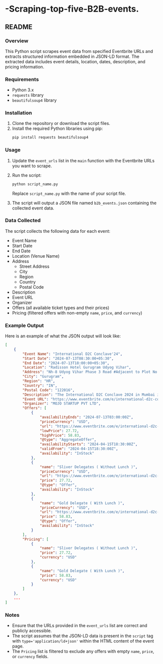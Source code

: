 # -Scraping-top-five-B2B-events.

## README

### Overview

This Python script scrapes event data from specified Eventbrite URLs and extracts structured information embedded in JSON-LD format. The extracted data includes event details, location, dates, description, and pricing information.

### Requirements

- Python 3.x
- `requests` library
- `beautifulsoup4` library

### Installation

1. Clone the repository or download the script files.
2. Install the required Python libraries using pip:
   ```bash
   pip install requests beautifulsoup4
   ```

### Usage

1. Update the `event_urls` list in the `main` function with the Eventbrite URLs you want to scrape.
2. Run the script:
   ```bash
   python script_name.py
   ```
   Replace `script_name.py` with the name of your script file.

3. The script will output a JSON file named `b2b_events.json` containing the collected event data.

### Data Collected

The script collects the following data for each event:

- Event Name
- Start Date
- End Date
- Location (Venue Name)
- Address
  - Street Address
  - City
  - Region
  - Country
  - Postal Code
- Description
- Event URL
- Organizer
- Offers (all available ticket types and their prices)
- Pricing (filtered offers with non-empty `name`, `price`, and `currency`)

### Example Output

Here is an example of what the JSON output will look like:

```json
[
    {
        "Event Name": "International D2C Conclave'24",
        "Start Date": "2024-07-13T08:30:00+05:30",
        "End Date": "2024-07-13T18:00:00+05:30",
        "Location": "Radisson Hotel Gurugram Udyog Vihar",
        "Address": "Nh-8 Udyog Vihar Phase 3 Road #Adjacent to Plot No. 406, Gurugram, HR 122016",
        "City": "Gurugram",
        "Region": "HR",
        "Country": "IN",
        "Postal Code": "122016",
        "Description": "The International D2C Conclave 2024 in Mumbai is Co-Organized with Global Startup Summit \u201924 it is an high ticket B2B event with 400+ pax",
        "Event URL": "https://www.eventbrite.com/e/international-d2c-conclave24-tickets-884043807827",
        "Organizer": "MOJO STARTUP PVT LTD",
        "Offers": [
            {
                "availabilityEnds": "2024-07-13T03:00:00Z",
                "priceCurrency": "USD",
                "url": "https://www.eventbrite.com/e/international-d2c-conclave24-tickets-884043807827",
                "lowPrice": 27.72,
                "highPrice": 58.83,
                "@type": "AggregateOffer",
                "availabilityStarts": "2024-04-15T18:30:00Z",
                "validFrom": "2024-04-15T18:30:00Z",
                "availability": "InStock"
            },
            {
                "name": "Sliver Delegates ( Without Lunch )",
                "priceCurrency": "USD",
                "url": "https://www.eventbrite.com/e/international-d2c-conclave24-tickets-884043807827",
                "price": 27.72,
                "@type": "Offer",
                "availability": "InStock"
            },
            {
                "name": "Gold Delegate ( With Lunch )",
                "priceCurrency": "USD",
                "url": "https://www.eventbrite.com/e/international-d2c-conclave24-tickets-884043807827",
                "price": 58.83,
                "@type": "Offer",
                "availability": "InStock"
            }
        ],
        "Pricing": [
            {
                "name": "Sliver Delegates ( Without Lunch )",
                "price": 27.72,
                "currency": "USD"
            },
            {
                "name": "Gold Delegate ( With Lunch )",
                "price": 58.83,
                "currency": "USD"
            }
        ]
    },
    ...
]
```

### Notes

- Ensure that the URLs provided in the `event_urls` list are correct and publicly accessible.
- The script assumes that the JSON-LD data is present in the `script` tag with `type='application/ld+json'` within the HTML content of the event page.
- The `Pricing` list is filtered to exclude any offers with empty `name`, `price`, or `currency` fields.
